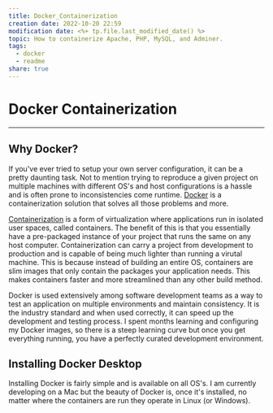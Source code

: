```yaml
---  
title: Docker_Containerization  
creation date: 2022-10-20 22:59  
modification date: <%+ tp.file.last_modified_date() %>  
topic: How to containerize Apache, PHP, MySQL, and Adminer.  
tags:  
  - docker  
  - readme  
share: true  
---  
```

  
# Docker Containerization  
---  
## Why Docker?  
  
 If you've ever tried to setup your own server configuration, it can be a pretty daunting task. Not to mention trying to reproduce a given project on multiple machines with different OS's and host configurations is a hassle and is often prone to inconsistencies come runtime. [Docker](https://www.docker.com) is a containerization solution that solves all those problems and more.   
  
[Containerization](https://www.citrix.com/solutions/app-delivery-and-security/what-is-containerization.html) is a form of virtualization where applications run in isolated user spaces, called containers. The benefit of this is that you essentially have a pre-packaged instance of your project that runs the same on any host computer. Containerization can carry a project from development to production and is capable of being much lighter than running a virutal machine. This is because instead of building an entire OS, containers are slim images that only contain the packages your application needs. This makes containers faster and more streamlined than any other build method.   
  
Docker is used extensively among software development teams as a way to test an application on multiple environments and maintain consistency. It is the industry standard and when used correctly, it can speed up the development and testing process. I spent months learning and configuring my Docker images, so there is a steep learning curve but once you get everything running, you have a perfectly curated development environment.   
  
## Installing Docker Desktop  
  
Installing Docker is fairly simple and is available on all OS's. I am currently developing on a Mac but the beauty of Docker is, once it's installed,  no matter where the containers are run they operate in Linux (or Windows).   
```